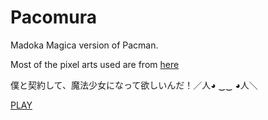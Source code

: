 # Pacomura
Madoka Magica version of Pacman.

Most of the pixel arts used are from [here](https://powalansworld.wordpress.com/2013/11/04/character-puella-magi-madoka-magica/)

僕と契約して、魔法少女になって欲しいんだ！／人◕ ‿‿ ◕人＼

[PLAY](http://h2o2.me/pacomura/)
